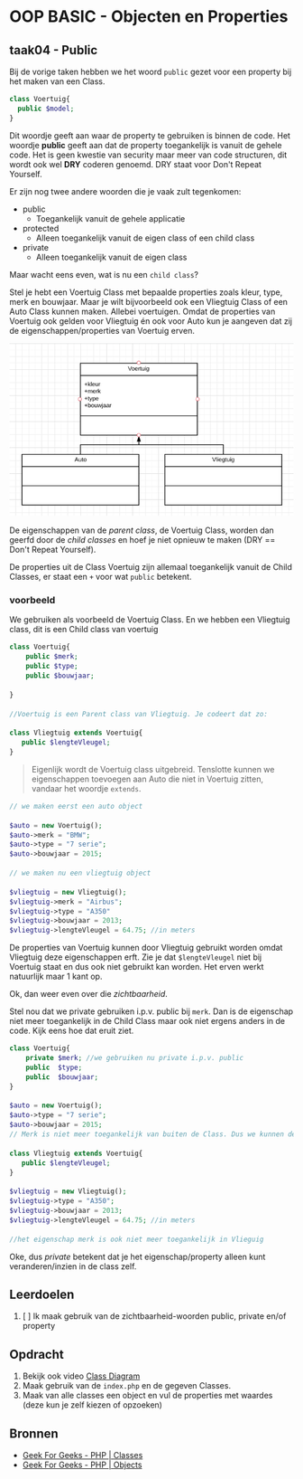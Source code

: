 # OOP BASIC - Objecten en Properties

## taak04 - Public

Bij de vorige taken hebben we het woord `public` gezet voor een property bij het maken van een Class.

```php
class Voertuig{
  public $model;
}
```

Dit woordje geeft aan waar de property te gebruiken is binnen de code. Het woordje __public__ geeft aan dat de property toegankelijk is vanuit de gehele code. Het is geen kwestie van security maar meer van code structuren, dit wordt ook wel __DRY__ coderen genoemd. DRY staat voor Don't Repeat Yourself.

Er zijn nog twee andere woorden die je vaak zult tegenkomen:

- public
  - Toegankelijk vanuit de gehele applicatie
- protected
  - Alleen toegankelijk vanuit de eigen class of een child class
- private
  - Alleen toegankelijk vanuit de eigen class

Maar wacht eens even, wat is nu een `child class`?

Stel je hebt een Voertuig Class met bepaalde properties zoals kleur, type, merk en bouwjaar. Maar je wilt bijvoorbeeld ook een Vliegtuig Class of een Auto Class kunnen maken. Allebei voertuigen. Omdat de properties van Voertuig ook gelden voor Vliegtuig én ook voor Auto kun je aangeven dat zij de eigenschappen/properties van Voertuig erven.

![Visibility](images/visilbility.png)

De eigenschappen van de _parent class_, de Voertuig Class, worden dan geerfd door de _child classes_ en hoef je niet opnieuw te maken (DRY == Don't Repeat Yourself).

De properties uit de Class Voertuig zijn allemaal toegankelijk vanuit de Child Classes, er staat een `+` voor wat `public` betekent.

### voorbeeld

We gebruiken als voorbeeld de Voertuig Class. En we hebben een Vliegtuig class, dit is een Child class van voertuig

```php
class Voertuig{
    public $merk;
    public $type;
    public $bouwjaar;
    
}

//Voertuig is een Parent class van Vliegtuig. Je codeert dat zo:

class Vliegtuig extends Voertuig{
   public $lengteVleugel;
}

```

> Eigenlijk wordt de Voertuig class uitgebreid. Tenslotte kunnen we eigenschappen toevoegen aan Auto die niet in Voertuig zitten, vandaar het woordje `extends`. 

```php
// we maken eerst een auto object

$auto = new Voertuig();
$auto->merk = "BMW";
$auto->type = "7 serie";
$auto->bouwjaar = 2015;

// we maken nu een vliegtuig object

$vliegtuig = new Vliegtuig();
$vliegtuig->merk = "Airbus";
$vliegtuig->type = "A350"
$vliegtuig->bouwjaar = 2013;
$vliegtuig->lengteVleugel = 64.75; //in meters
```

De properties van Voertuig kunnen door Vliegtuig gebruikt worden omdat Vliegtuig deze eigenschappen erft.
Zie je dat `$lengteVleugel` niet bij Voertuig staat en dus ook niet gebruikt kan worden. Het erven werkt natuurlijk maar 1 kant op.

Ok, dan weer even over die _zichtbaarheid_.

Stel nou dat we private gebruiken i.p.v. public bij `merk`. Dan is de eigenschap niet meer toegankelijk in de Child Class maar ook niet ergens anders in de code. Kijk eens hoe dat eruit ziet.

```php
class Voertuig{
    private $merk; //we gebruiken nu private i.p.v. public
    public  $type;
    public  $bouwjaar;
}

$auto = new Voertuig();
$auto->type = "7 serie";
$auto->bouwjaar = 2015;
// Merk is niet meer toegankelijk van buiten de Class. Dus we kunnen de waarde ook niet veranderen :((

class Vliegtuig extends Voertuig{
   public $lengteVleugel;
}

$vliegtuig = new Vliegtuig();
$vliegtuig->type = "A350";
$vliegtuig->bouwjaar = 2013;
$vliegtuig->lengteVleugel = 64.75; //in meters

//het eigenschap merk is ook niet meer toegankelijk in Vlieguig
```

Oke, dus _private_ betekent dat je het eigenschap/property alleen kunt veranderen/inzien in de class zelf.

## Leerdoelen

1. [ ] Ik maak gebruik van de zichtbaarheid-woorden public, private en/of property

## Opdracht

1. Bekijk ook video [Class Diagram](https://www.youtube.com/watch?v=UI6lqHOVHic)
2. Maak gebruik van de `index.php` en de gegeven Classes.
3. Maak van alle classes een object en vul de properties met waardes (deze kun je zelf kiezen of opzoeken)

## Bronnen

- [Geek For Geeks - PHP | Classes](https://www.geeksforgeeks.org/php-classes/)
- [Geek For Geeks - PHP | Objects](https://www.geeksforgeeks.org/php-objects/)
